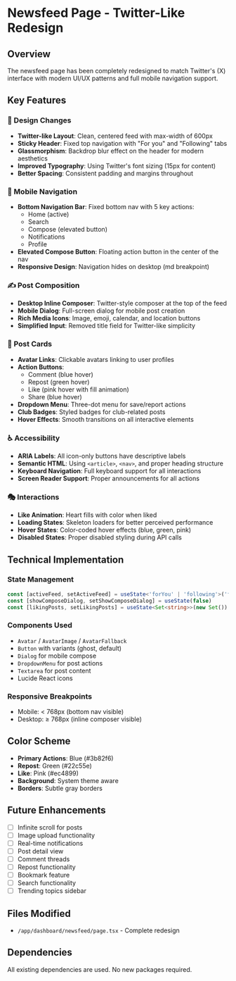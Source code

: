 # Newsfeed Page - Twitter-Like Redesign

## Overview
The newsfeed page has been completely redesigned to match Twitter's (X) interface with modern UI/UX patterns and full mobile navigation support.

## Key Features

### 🎨 Design Changes
- **Twitter-like Layout**: Clean, centered feed with max-width of 600px
- **Sticky Header**: Fixed top navigation with "For you" and "Following" tabs
- **Glassmorphism**: Backdrop blur effect on the header for modern aesthetics
- **Improved Typography**: Using Twitter's font sizing (15px for content)
- **Better Spacing**: Consistent padding and margins throughout

### 📱 Mobile Navigation
- **Bottom Navigation Bar**: Fixed bottom nav with 5 key actions:
  - Home (active)
  - Search
  - Compose (elevated button)
  - Notifications
  - Profile
- **Elevated Compose Button**: Floating action button in the center of the nav
- **Responsive Design**: Navigation hides on desktop (md breakpoint)

### ✍️ Post Composition
- **Desktop Inline Composer**: Twitter-style composer at the top of the feed
- **Mobile Dialog**: Full-screen dialog for mobile post creation
- **Rich Media Icons**: Image, emoji, calendar, and location buttons
- **Simplified Input**: Removed title field for Twitter-like simplicity

### 🎯 Post Cards
- **Avatar Links**: Clickable avatars linking to user profiles
- **Action Buttons**: 
  - Comment (blue hover)
  - Repost (green hover)
  - Like (pink hover with fill animation)
  - Share (blue hover)
- **Dropdown Menu**: Three-dot menu for save/report actions
- **Club Badges**: Styled badges for club-related posts
- **Hover Effects**: Smooth transitions on all interactive elements

### ♿ Accessibility
- **ARIA Labels**: All icon-only buttons have descriptive labels
- **Semantic HTML**: Using `<article>`, `<nav>`, and proper heading structure
- **Keyboard Navigation**: Full keyboard support for all interactions
- **Screen Reader Support**: Proper announcements for all actions

### 🎭 Interactions
- **Like Animation**: Heart fills with color when liked
- **Loading States**: Skeleton loaders for better perceived performance
- **Hover States**: Color-coded hover effects (blue, green, pink)
- **Disabled States**: Proper disabled styling during API calls

## Technical Implementation

### State Management
```typescript
const [activeFeed, setActiveFeed] = useState<'forYou' | 'following'>('forYou')
const [showComposeDialog, setShowComposeDialog] = useState(false)
const [likingPosts, setLikingPosts] = useState<Set<string>>(new Set())
```

### Components Used
- `Avatar` / `AvatarImage` / `AvatarFallback`
- `Button` with variants (ghost, default)
- `Dialog` for mobile compose
- `DropdownMenu` for post actions
- `Textarea` for post content
- Lucide React icons

### Responsive Breakpoints
- Mobile: < 768px (bottom nav visible)
- Desktop: ≥ 768px (inline composer visible)

## Color Scheme
- **Primary Actions**: Blue (#3b82f6)
- **Repost**: Green (#22c55e)
- **Like**: Pink (#ec4899)
- **Background**: System theme aware
- **Borders**: Subtle gray borders

## Future Enhancements
- [ ] Infinite scroll for posts
- [ ] Image upload functionality
- [ ] Real-time notifications
- [ ] Post detail view
- [ ] Comment threads
- [ ] Repost functionality
- [ ] Bookmark feature
- [ ] Search functionality
- [ ] Trending topics sidebar

## Files Modified
- `/app/dashboard/newsfeed/page.tsx` - Complete redesign

## Dependencies
All existing dependencies are used. No new packages required.
